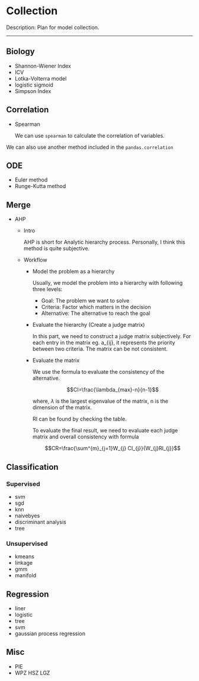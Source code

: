 # Collection

Description: Plan for model collection.

---

## Biology

- Shannon-Wiener Index
- ICV
- Lotka-Volterra model
- logistic sigmoid
- Simpson Index

## Correlation

- Spearman

  We can use `spearman` to calculate the correlation of variables.

We can also use another method included in the `pandas.correlation`

## ODE

<!-- INFO: for ODE problem, we can simply use scipy to solve equation. However, The method is still meaningful in intelpreting our model -->

- Euler method
- Runge-Kutta method

## Merge

- AHP
  - Intro

    AHP is short for Analytic hierarchy process. Personally, I think this method is quite subjective.

  - Workflow
    - Model the problem as a hierarchy

      Usually, we model the problem into a hierarchy with following three levels:

      - Goal: The problem we want to solve
      - Criteria: Factor which matters in the decision
      - Alternative: The alternative to reach the goal

    - Evaluate the hierarchy (Create a judge matrix)

      In this part, we need to construct a judge matrix subjectively. For each entry in the matrix eg. a_{ij}, it represents the priority between two criteria. The matrix can be not consistent.

    - Evaluate the matrix

      We use the formula to evaluate the consistency of the alternative.

      $$CI=\frac{\lambda_{max}-n}{n-1}$$

      where, $\lambda$ is the largest eigenvalue of the matrix, n is the dimension of the matrix.

      RI can be found by checking the table.

      To evaluate the final result, we need to evaluate each judge matrix and overall consistency with formula

      $$CR=\frac{\sum^{m}_{j=1}W_{j} CI_{j}}{W_{j}RI_{j}}$$

## Classification

### Supervised

- svm
- sgd
- knn
- naivebyes
- discriminant analysis
- tree

### Unsupervised

- kmeans
- linkage
- gmm
- manifold

## Regression

- liner
- logistic
- tree
- svm
- gaussian process regression

## Misc

- PIE
- WPZ HSZ LGZ
